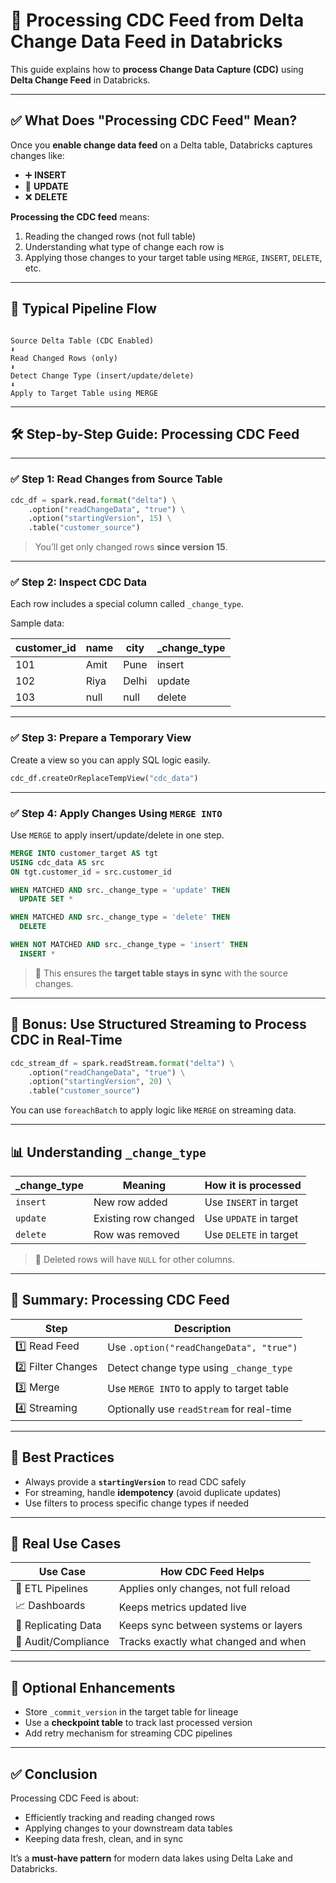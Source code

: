 # 📘 Processing CDC Feed from Delta Change Data Feed in Databricks

This guide explains how to **process Change Data Capture (CDC)** using **Delta Change Feed** in Databricks.

---

## ✅ What Does "Processing CDC Feed" Mean?

Once you **enable change data feed** on a Delta table, Databricks captures changes like:

- ➕ **INSERT**
- 🔄 **UPDATE**
- ❌ **DELETE**

**Processing the CDC feed** means:

1. Reading the changed rows (not full table)
2. Understanding what type of change each row is
3. Applying those changes to your target table using `MERGE`, `INSERT`, `DELETE`, etc.

---

## 🧱 Typical Pipeline Flow

```

Source Delta Table (CDC Enabled)
⬇️
Read Changed Rows (only)
⬇️
Detect Change Type (insert/update/delete)
⬇️
Apply to Target Table using MERGE

```

---

## 🛠️ Step-by-Step Guide: Processing CDC Feed

---

### ✅ Step 1: Read Changes from Source Table

```python
cdc_df = spark.read.format("delta") \
    .option("readChangeData", "true") \
    .option("startingVersion", 15) \
    .table("customer_source")
````

> You’ll get only changed rows **since version 15**.

---

### ✅ Step 2: Inspect CDC Data

Each row includes a special column called `_change_type`.

Sample data:

| customer\_id | name | city  | \_change\_type |
| ------------ | ---- | ----- | -------------- |
| 101          | Amit | Pune  | insert         |
| 102          | Riya | Delhi | update         |
| 103          | null | null  | delete         |

---

### ✅ Step 3: Prepare a Temporary View

Create a view so you can apply SQL logic easily.

```python
cdc_df.createOrReplaceTempView("cdc_data")
```

---

### ✅ Step 4: Apply Changes Using `MERGE INTO`

Use `MERGE` to apply insert/update/delete in one step.

```sql
MERGE INTO customer_target AS tgt
USING cdc_data AS src
ON tgt.customer_id = src.customer_id

WHEN MATCHED AND src._change_type = 'update' THEN
  UPDATE SET *

WHEN MATCHED AND src._change_type = 'delete' THEN
  DELETE

WHEN NOT MATCHED AND src._change_type = 'insert' THEN
  INSERT *
```

> 🧠 This ensures the **target table stays in sync** with the source changes.

---

## 🔁 Bonus: Use Structured Streaming to Process CDC in Real-Time

```python
cdc_stream_df = spark.readStream.format("delta") \
    .option("readChangeData", "true") \
    .option("startingVersion", 20) \
    .table("customer_source")
```

You can use `foreachBatch` to apply logic like `MERGE` on streaming data.

---

## 📊 Understanding `_change_type`

| \_change\_type | Meaning              | How it is processed    |
| -------------- | -------------------- | ---------------------- |
| `insert`       | New row added        | Use `INSERT` in target |
| `update`       | Existing row changed | Use `UPDATE` in target |
| `delete`       | Row was removed      | Use `DELETE` in target |

> 🔸 Deleted rows will have `NULL` for other columns.

---

## 🧠 Summary: Processing CDC Feed

| Step               | Description                               |
| ------------------ | ----------------------------------------- |
| 1️⃣ Read Feed      | Use `.option("readChangeData", "true")`   |
| 2️⃣ Filter Changes | Detect change type using `_change_type`   |
| 3️⃣ Merge          | Use `MERGE INTO` to apply to target table |
| 4️⃣ Streaming      | Optionally use `readStream` for real-time |

---

## 📌 Best Practices

* Always provide a **`startingVersion`** to read CDC safely
* For streaming, handle **idempotency** (avoid duplicate updates)
* Use filters to process specific change types if needed

---

## 📎 Real Use Cases

| Use Case            | How CDC Feed Helps                    |
| ------------------- | ------------------------------------- |
| 🧪 ETL Pipelines    | Applies only changes, not full reload |
| 📈 Dashboards       | Keeps metrics updated live            |
| 🔁 Replicating Data | Keeps sync between systems or layers  |
| 🧾 Audit/Compliance | Tracks exactly what changed and when  |

---

## 🧰 Optional Enhancements

* Store `_commit_version` in the target table for lineage
* Use a **checkpoint table** to track last processed version
* Add retry mechanism for streaming CDC pipelines

---

## ✅ Conclusion

Processing CDC Feed is about:

* Efficiently tracking and reading changed rows
* Applying changes to your downstream data tables
* Keeping data fresh, clean, and in sync

It’s a **must-have pattern** for modern data lakes using Delta Lake and Databricks.
